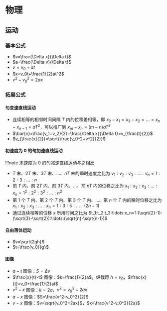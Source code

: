 # 物理

## 运动

### 基本公式

 - $v=\frac{\Delta x}{\Delta t}$
 - $a=\frac{\Delta v}{\Delta t}$
 - $v=v_0+at$
 - $x=v_0t+\frac{1}{2}at^2$
 - $v^2-v_0^2=2ax$

### 拓展公式

#### 匀变速直线运动

 - 连续相等的相邻时间间隔 $T$ 内的位移差相等，即 $x_2-x_1=x_3-x_2=\ldots=x_n-x_{n-1}=aT^2$，可以推广到 $x_m-x_n=(m-n)aT^2$
 - $\bar{v}=\frac{v_1+v_2}{2}=\frac{\Delta x}{\Delta t}=v_{\frac{t}{2}}$
 - $v_{\frac{x}{2}}=\sqrt{\frac{v_0^2+v^2}{2}}$

#### 初速度为 0 的匀加速直线运动

!!!note
    末速度为 $0$ 的匀减速直线运动与之相反

 - $T$ 末、$2T$ 末、$3T$ 末、$\ldots$、$nT$ 末的瞬时速度之比为 $v_1:v_2:v_3:\ldots:v_n=1:2:3:\ldots:n$
 - 前 $T$ 内、前 $2T$ 内、前 $3T$ 内、$\ldots$、前 $nT$ 内的位移之比为 $x_1:x_2:x_3:\ldots:x_n=1^2:2^2:3^2:\ldots:n^2$
 - 第 $1$ 个 $T$ 内、第 $2$ 个 $T$ 内、第 $3$ 个 $T$ 内、$\ldots$、第 $n$ 个 $T$ 内的瞬时位移之比为 $x_1:x_2:x_3:\ldots:x_n=1:3:5:\ldots:(2n-1)$
 - 通过连续相等的位移 $x$ 所用时间之比为 $t_1:t_2:t_3:\ldots:x_n=1:(\sqrt{2}-1):(\sqrt{3}-\sqrt{2}):\ldots:(\sqrt{n}-\sqrt{n-1})$

#### 自由落体运动

 - $v=\sqrt{2gh}$
 - $t=\frac{v_0}{g}$

#### 图像

 - $a-t$ 图像：$S=\Delta v$
 - $\frac{x}{t}-t$ 图像：$k=\frac{1}{2}a$，纵截距 $h=v_0$，$\frac{x}{t}=v_0+\frac{1}{2}at$
 - $v^2-x$ 图像：$k=2a$，$v^2=v_0^2+2ax$
 - $a-x$ 图像：$S=\frac{v^2-v_0^2}{2}$
 - $v-x$ 图像：$v=\sqrt{v_0^2+2ax}$，$x=\frac{v^2-v_0^2}{2a}$